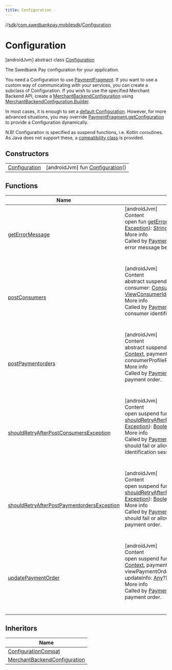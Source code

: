 ```yaml
---
title: Configuration -
---
```

//[sdk](../../../index)/[com.swedbankpay.mobilesdk](../index)/[Configuration](index)



# Configuration  
 [androidJvm] abstract class [Configuration](index)

The Swedbank Pay configuration for your application.



You need a Configuration to use [PaymentFragment](../-payment-fragment/index). If you want to use a custom way of communicating with your services, you can create a subclass of Configuration. If you wish to use the specified Merchant Backend API, create a [MerchantBackendConfiguration](../../com.swedbankpay.mobilesdk.merchantbackend/-merchant-backend-configuration/index) using [MerchantBackendConfiguration.Builder](../../com.swedbankpay.mobilesdk.merchantbackend/-merchant-backend-configuration/-builder/index).



In most cases, it is enough to set a [default Configuration](../-payment-fragment/-companion/default-configuration). However, for more advanced situations, you may override [PaymentFragment.getConfiguration](../-payment-fragment/get-configuration) to provide a Configuration dynamically.



N.B! Configuration is specified as suspend functions, i.e. Kotlin coroutines. As Java does not support these, a [compatibility class](../-configuration-compat/index) is provided.

   


## Constructors  
  
| | |
|---|---|
| <a name="com.swedbankpay.mobilesdk/Configuration/Configuration/#/PointingToDeclaration/"></a>[Configuration](-configuration)| <a name="com.swedbankpay.mobilesdk/Configuration/Configuration/#/PointingToDeclaration/"></a> [androidJvm] fun [Configuration](-configuration)()   <br>|


## Functions  
  
|  Name |  Summary | 
|---|---|
| <a name="com.swedbankpay.mobilesdk/Configuration/getErrorMessage/#android.content.Context#java.lang.Exception/PointingToDeclaration/"></a>[getErrorMessage](get-error-message)| <a name="com.swedbankpay.mobilesdk/Configuration/getErrorMessage/#android.content.Context#java.lang.Exception/PointingToDeclaration/"></a>[androidJvm]  <br>Content  <br>open fun [getErrorMessage](get-error-message)(context: [Context](https://developer.android.com/reference/kotlin/android/content/Context.html), exception: [Exception](https://kotlinlang.org/api/latest/jvm/stdlib/kotlin/-exception/index.html)): [String](https://kotlinlang.org/api/latest/jvm/stdlib/kotlin/-string/index.html)?  <br>More info  <br>Called by [PaymentFragment](../-payment-fragment/index) when it needs to show an error message because an operation failed.  <br><br><br>|
| <a name="com.swedbankpay.mobilesdk/Configuration/postConsumers/#android.content.Context#com.swedbankpay.mobilesdk.Consumer?#kotlin.Any?/PointingToDeclaration/"></a>[postConsumers](post-consumers)| <a name="com.swedbankpay.mobilesdk/Configuration/postConsumers/#android.content.Context#com.swedbankpay.mobilesdk.Consumer?#kotlin.Any?/PointingToDeclaration/"></a>[androidJvm]  <br>Content  <br>abstract suspend fun [postConsumers](post-consumers)(context: [Context](https://developer.android.com/reference/kotlin/android/content/Context.html), consumer: [Consumer](../-consumer/index)?, userData: [Any](https://kotlinlang.org/api/latest/jvm/stdlib/kotlin/-any/index.html)?): [ViewConsumerIdentificationInfo](../-view-consumer-identification-info/index)  <br>More info  <br>Called by [PaymentFragment](../-payment-fragment/index) when it needs to start a consumer identification session.  <br><br><br>|
| <a name="com.swedbankpay.mobilesdk/Configuration/postPaymentorders/#android.content.Context#com.swedbankpay.mobilesdk.PaymentOrder?#kotlin.Any?#kotlin.String?/PointingToDeclaration/"></a>[postPaymentorders](post-paymentorders)| <a name="com.swedbankpay.mobilesdk/Configuration/postPaymentorders/#android.content.Context#com.swedbankpay.mobilesdk.PaymentOrder?#kotlin.Any?#kotlin.String?/PointingToDeclaration/"></a>[androidJvm]  <br>Content  <br>abstract suspend fun [postPaymentorders](post-paymentorders)(context: [Context](https://developer.android.com/reference/kotlin/android/content/Context.html), paymentOrder: [PaymentOrder](../-payment-order/index)?, userData: [Any](https://kotlinlang.org/api/latest/jvm/stdlib/kotlin/-any/index.html)?, consumerProfileRef: [String](https://kotlinlang.org/api/latest/jvm/stdlib/kotlin/-string/index.html)?): [ViewPaymentOrderInfo](../-view-payment-order-info/index)  <br>More info  <br>Called by [PaymentFragment](../-payment-fragment/index) when it needs to create a payment order.  <br><br><br>|
| <a name="com.swedbankpay.mobilesdk/Configuration/shouldRetryAfterPostConsumersException/#java.lang.Exception/PointingToDeclaration/"></a>[shouldRetryAfterPostConsumersException](should-retry-after-post-consumers-exception)| <a name="com.swedbankpay.mobilesdk/Configuration/shouldRetryAfterPostConsumersException/#java.lang.Exception/PointingToDeclaration/"></a>[androidJvm]  <br>Content  <br>open suspend fun [shouldRetryAfterPostConsumersException](should-retry-after-post-consumers-exception)(exception: [Exception](https://kotlinlang.org/api/latest/jvm/stdlib/kotlin/-exception/index.html)): [Boolean](https://kotlinlang.org/api/latest/jvm/stdlib/kotlin/-boolean/index.html)  <br>More info  <br>Called by [PaymentFragment](../-payment-fragment/index) to determine whether it should fail or allow retry after it failed to start a consumer identification session.  <br><br><br>|
| <a name="com.swedbankpay.mobilesdk/Configuration/shouldRetryAfterPostPaymentordersException/#java.lang.Exception/PointingToDeclaration/"></a>[shouldRetryAfterPostPaymentordersException](should-retry-after-post-paymentorders-exception)| <a name="com.swedbankpay.mobilesdk/Configuration/shouldRetryAfterPostPaymentordersException/#java.lang.Exception/PointingToDeclaration/"></a>[androidJvm]  <br>Content  <br>open suspend fun [shouldRetryAfterPostPaymentordersException](should-retry-after-post-paymentorders-exception)(exception: [Exception](https://kotlinlang.org/api/latest/jvm/stdlib/kotlin/-exception/index.html)): [Boolean](https://kotlinlang.org/api/latest/jvm/stdlib/kotlin/-boolean/index.html)  <br>More info  <br>Called by [PaymentFragment](../-payment-fragment/index) to determine whether it should fail or allow retry after it failed to create the payment order.  <br><br><br>|
| <a name="com.swedbankpay.mobilesdk/Configuration/updatePaymentOrder/#android.content.Context#com.swedbankpay.mobilesdk.PaymentOrder?#kotlin.Any?#com.swedbankpay.mobilesdk.ViewPaymentOrderInfo#kotlin.Any?/PointingToDeclaration/"></a>[updatePaymentOrder](update-payment-order)| <a name="com.swedbankpay.mobilesdk/Configuration/updatePaymentOrder/#android.content.Context#com.swedbankpay.mobilesdk.PaymentOrder?#kotlin.Any?#com.swedbankpay.mobilesdk.ViewPaymentOrderInfo#kotlin.Any?/PointingToDeclaration/"></a>[androidJvm]  <br>Content  <br>open suspend fun [updatePaymentOrder](update-payment-order)(context: [Context](https://developer.android.com/reference/kotlin/android/content/Context.html), paymentOrder: [PaymentOrder](../-payment-order/index)?, userData: [Any](https://kotlinlang.org/api/latest/jvm/stdlib/kotlin/-any/index.html)?, viewPaymentOrderInfo: [ViewPaymentOrderInfo](../-view-payment-order-info/index), updateInfo: [Any](https://kotlinlang.org/api/latest/jvm/stdlib/kotlin/-any/index.html)?): [ViewPaymentOrderInfo](../-view-payment-order-info/index)  <br>More info  <br>Called by [PaymentFragment](../-payment-fragment/index) when it needs to update a payment order.  <br><br><br>|


## Inheritors  
  
|  Name | 
|---|
| <a name="com.swedbankpay.mobilesdk/ConfigurationCompat///PointingToDeclaration/"></a>[ConfigurationCompat](../-configuration-compat/index)|
| <a name="com.swedbankpay.mobilesdk.merchantbackend/MerchantBackendConfiguration///PointingToDeclaration/"></a>[MerchantBackendConfiguration](../../com.swedbankpay.mobilesdk.merchantbackend/-merchant-backend-configuration/index)|

